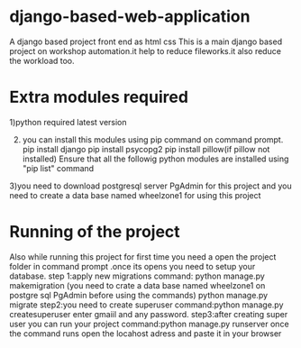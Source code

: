 # django-based-web-application
A django based project front end as html css
This is a main django based project on workshop automation.it help to reduce fileworks.it also reduce the workload too.

# Extra modules required

1)python required latest version

2) you can install this modules using pip command on command prompt.
pip install django
pip install psycopg2
pip install pillow(if pillow not installed)
Ensure that all the followig python modules are installed using "pip list" command

3)you need to download postgresql server PgAdmin for this project and you need to create a data base named wheelzone1 for using this project



# Running of the project

Also while running this project for first time you need a open the project folder in command prompt .once its opens you need to setup your database.
step 1:apply new migrations
command: python manage.py makemigration (you need to crate a data base named wheelzone1  on postgre sql PgAdmin before using the commands)
python manage.py migrate
step2:you need to create superuser
command:python manage.py createsuperuser 
enter gmaiil and any password.
step3:after creating super user you can run your project
command:python manage.py runserver
once the command runs open the locahost adress and paste it in your browser



